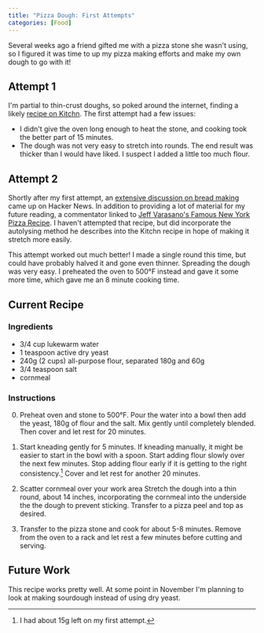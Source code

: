 ```yaml
---
title: "Pizza Dough: First Attempts"
categories: [Food]
---
```


Several weeks ago a friend gifted me with a pizza stone she wasn't using, so I figured it was time to up my pizza making efforts and make my own dough to go with it!

## Attempt 1

I'm partial to thin-crust doughs, so poked around the internet, finding a likely [recipe on Kitchn](https://www.thekitchn.com/recipe-homemade-thin-crust-pizza-recipes-from-the-kitchn-45499). The first attempt had a few issues:

* I didn't give the oven long enough to heat the stone, and cooking took the better part of 15 minutes.
* The dough was not very easy to stretch into rounds. The end result was thicker than I would have liked. I suspect I added a little too much flour.

## Attempt 2

Shortly after my first attempt, an [extensive discussion on bread making](https://news.ycombinator.com/item?id=21232209) came up on Hacker News. In addition to providing a lot of material for my future reading, a commentator linked to [Jeff Varasano's Famous New York Pizza Recipe](http://www.varasanos.com/PizzaRecipe.htm). I haven't attempted that recipe, but did incorporate the autolysing method he describes into the Kitchn recipe in hope of making it stretch more easily.

This attempt worked out much better! I made a single round this time, but could have probably halved it and gone even thinner. Spreading the dough was very easy. I preheated the oven to 500°F instead and gave it some more time, which gave me an 8 minute cooking time.

## Current Recipe

### Ingredients

* 3/4 cup lukewarm water
* 1 teaspoon active dry yeast
* 240g (2 cups) all-purpose flour, separated 180g and 60g
* 3/4 teaspoon salt
* cornmeal

### Instructions

0. Preheat oven and stone to 500°F. Pour the water into a bowl then add the yeast, 180g of flour and the salt. Mix gently until completely blended. Then cover and let rest for 20 minutes.

0. Start kneading gently for 5 minutes. If kneading manually, it might be easier to start in the bowl with a spoon. Start adding flour slowly over the next few minutes. Stop adding flour early if it is getting to the right consistency.[^leftovers] Cover and let rest for another 20 minutes.

0. Scatter cornmeal over your work area Stretch the dough into a thin round, about 14 inches, incorporating the cornmeal into the underside the the dough to prevent sticking. Transfer to a pizza peel and top as desired.

0. Transfer to the pizza stone and cook for about 5-8 minutes. Remove from the oven to a rack and let rest a few minutes before cutting and serving.

[^leftovers]: I had about 15g left on my first attempt.

## Future Work

This recipe works pretty well. At some point in November I'm planning to look at making sourdough instead of using dry yeast.
